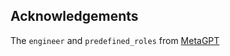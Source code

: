## Acknowledgements
The ```engineer``` and ```predefined_roles``` from [MetaGPT](https://github.com/geekan/MetaGPT)